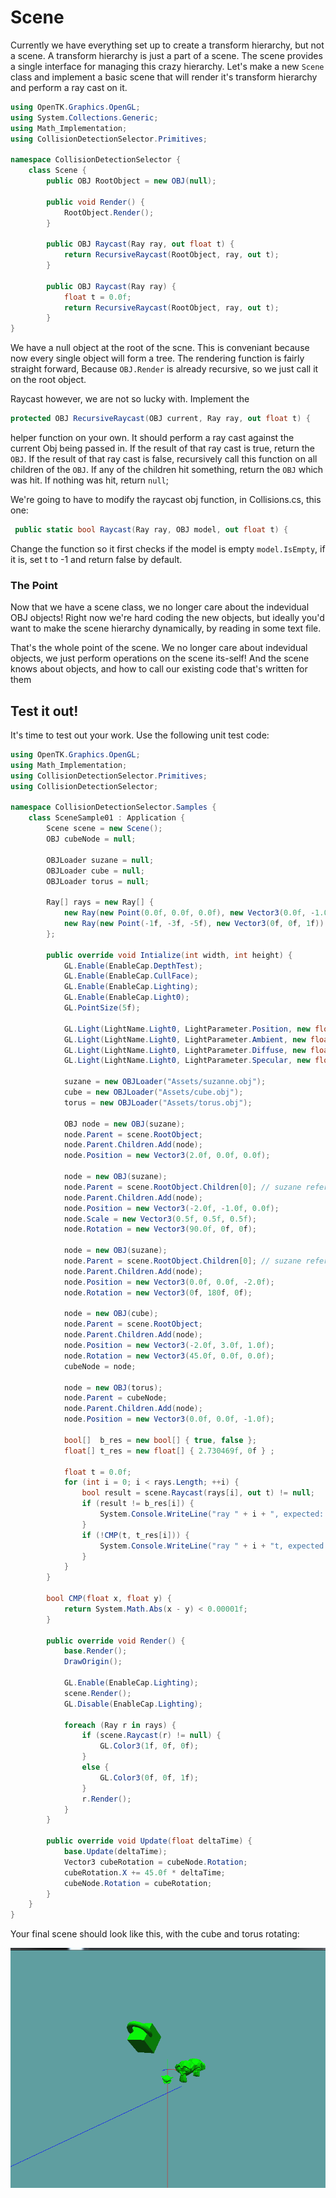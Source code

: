 # Scene

Currently we have everything set up to create a transform hierarchy, but not a scene. A transform hierarchy is just a part of a scene. The scene provides a single interface for managing this crazy hierarchy. Let's make a new ```Scene``` class and implement a basic scene that will render it's transform hierarchy and perform a ray cast on it.

```cs
using OpenTK.Graphics.OpenGL;
using System.Collections.Generic;
using Math_Implementation;
using CollisionDetectionSelector.Primitives;

namespace CollisionDetectionSelector {
    class Scene {
        public OBJ RootObject = new OBJ(null);

        public void Render() {
            RootObject.Render();
        }

        public OBJ Raycast(Ray ray, out float t) {
            return RecursiveRaycast(RootObject, ray, out t);
        }

        public OBJ Raycast(Ray ray) {
            float t = 0.0f;
            return RecursiveRaycast(RootObject, ray, out t);
        }
}
```

We have a null object at the root of the scne. This is conveniant because now every single object will form a tree. The rendering function is fairly straight forward,  Because ```OBJ.Render``` is already recursive, so we just call it on the root object.

Raycast however, we are not so lucky with. Implement the 

```cs
protected OBJ RecursiveRaycast(OBJ current, Ray ray, out float t) {
 ```
 
helper function on your own. It should perform a ray cast against the current Obj being passed in. If the result of that ray cast is true, return the ```OBJ```. If the result of that ray cast is false, recursively call this function on all children of the ```OBJ```. If any of the children hit something, return the ```OBJ``` which was hit. If nothing was hit, return ```null```;
 
 We're going to have to modify the raycast obj function, in Collisions.cs, this one:
 
 ```cs
  public static bool Raycast(Ray ray, OBJ model, out float t) {
```

Change the function so it first checks if the model is empty ```model.IsEmpty```, if it is, set t to -1 and return false by default.

### The Point

Now that we have a scene class, we no longer care about the indevidual OBJ objects! Right now we're hard coding the new objects, but ideally you'd want to make the scene hierarchy dynamically, by reading in some text file.

That's the whole point of the scene. We no longer care about indevidual objects, we just perform operations on the scene its-self! And the scene knows about objects, and how to call our existing code that's written for them

## Test it out!

It's time to test out your work. Use the following unit test code:

```cs
using OpenTK.Graphics.OpenGL;
using Math_Implementation;
using CollisionDetectionSelector.Primitives;
using CollisionDetectionSelector;

namespace CollisionDetectionSelector.Samples {
    class SceneSample01 : Application {
        Scene scene = new Scene();
        OBJ cubeNode = null;

        OBJLoader suzane = null;
        OBJLoader cube = null;
        OBJLoader torus = null;

        Ray[] rays = new Ray[] {
            new Ray(new Point(0.0f, 0.0f, 0.0f), new Vector3(0.0f, -1.0f, 0.0f)),
            new Ray(new Point(-1f, -3f, -5f), new Vector3(0f, 0f, 1f))
        };

        public override void Intialize(int width, int height) {
            GL.Enable(EnableCap.DepthTest);
            GL.Enable(EnableCap.CullFace);
            GL.Enable(EnableCap.Lighting);
            GL.Enable(EnableCap.Light0);
            GL.PointSize(5f);

            GL.Light(LightName.Light0, LightParameter.Position, new float[] { 0.0f, 0.5f, 0.5f, 0.0f });
            GL.Light(LightName.Light0, LightParameter.Ambient, new float[] { 0f, 1f, 0f, 1f });
            GL.Light(LightName.Light0, LightParameter.Diffuse, new float[] { 0f, 1f, 0f, 1f });
            GL.Light(LightName.Light0, LightParameter.Specular, new float[] { 1f, 1f, 1f, 1f });

            suzane = new OBJLoader("Assets/suzanne.obj");
            cube = new OBJLoader("Assets/cube.obj");
            torus = new OBJLoader("Assets/torus.obj");

            OBJ node = new OBJ(suzane);
            node.Parent = scene.RootObject;
            node.Parent.Children.Add(node);
            node.Position = new Vector3(2.0f, 0.0f, 0.0f);

            node = new OBJ(suzane);
            node.Parent = scene.RootObject.Children[0]; // suzane reference
            node.Parent.Children.Add(node);
            node.Position = new Vector3(-2.0f, -1.0f, 0.0f);
            node.Scale = new Vector3(0.5f, 0.5f, 0.5f);
            node.Rotation = new Vector3(90.0f, 0f, 0f);

            node = new OBJ(suzane);
            node.Parent = scene.RootObject.Children[0]; // suzane reference
            node.Parent.Children.Add(node);
            node.Position = new Vector3(0.0f, 0.0f, -2.0f);
            node.Rotation = new Vector3(0f, 180f, 0f);

            node = new OBJ(cube);
            node.Parent = scene.RootObject;
            node.Parent.Children.Add(node);
            node.Position = new Vector3(-2.0f, 3.0f, 1.0f);
            node.Rotation = new Vector3(45.0f, 0.0f, 0.0f);
            cubeNode = node;

            node = new OBJ(torus);
            node.Parent = cubeNode;
            node.Parent.Children.Add(node);
            node.Position = new Vector3(0.0f, 0.0f, -1.0f);

            bool[]  b_res = new bool[] { true, false };
            float[] t_res = new float[] { 2.730469f, 0f } ;

            float t = 0.0f;
            for (int i = 0; i < rays.Length; ++i) {
                bool result = scene.Raycast(rays[i], out t) != null;
                if (result != b_res[i]) {
                    System.Console.WriteLine("ray " + i + ", expected: " + b_res[i].ToString() + ", got: " + result.ToString());
                }
                if (!CMP(t, t_res[i])) {
                    System.Console.WriteLine("ray " + i + "t, expected: " + t_res[i].ToString() + ", got: " + t.ToString());
                }
            }
        }

        bool CMP(float x, float y) {
            return System.Math.Abs(x - y) < 0.00001f;
        }

        public override void Render() {
            base.Render();
            DrawOrigin();

            GL.Enable(EnableCap.Lighting);
            scene.Render();
            GL.Disable(EnableCap.Lighting);

            foreach (Ray r in rays) {
                if (scene.Raycast(r) != null) {
                    GL.Color3(1f, 0f, 0f);
                }
                else {
                    GL.Color3(0f, 0f, 1f);
                }
                r.Render();
            }
        }

        public override void Update(float deltaTime) {
            base.Update(deltaTime);
            Vector3 cubeRotation = cubeNode.Rotation;
            cubeRotation.X += 45.0f * deltaTime;
            cubeNode.Rotation = cubeRotation;
        }
    }
}
```

Your final scene should look like this, with the cube and torus rotating:

![UNIT](scene_unit_1.png)

